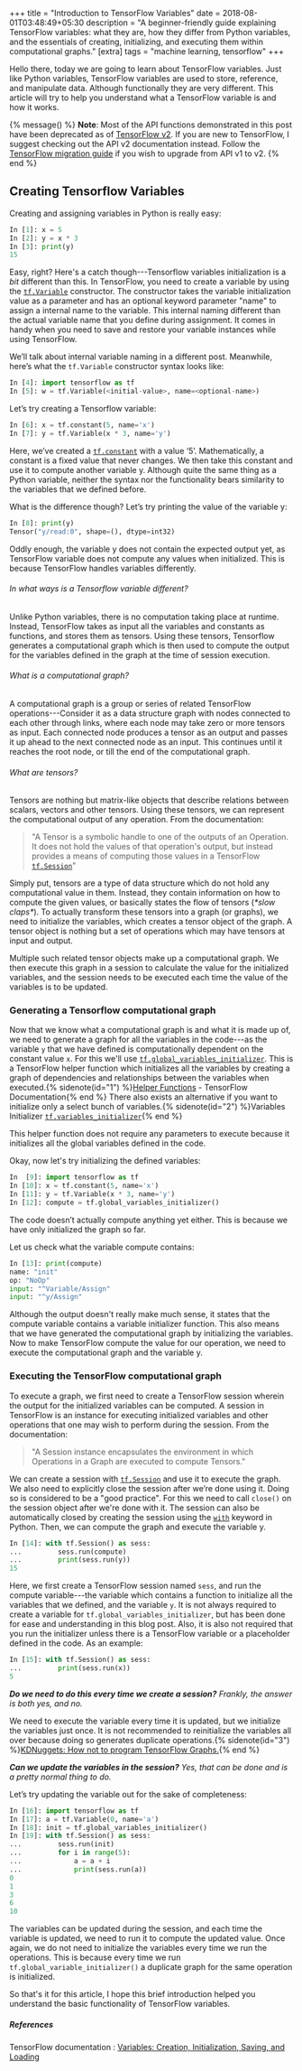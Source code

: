 +++
title = "Introduction to TensorFlow Variables"
date  = 2018-08-01T03:48:49+05:30
description = "A beginner-friendly guide explaining TensorFlow variables: what they are, how they differ from Python variables, and the essentials of creating, initializing, and executing them within computational graphs."
[extra]
tags  = "machine learning, tensorflow"
+++

Hello there, today we are going to learn about TensorFlow variables. Just like Python variables, TensorFlow variables are used to store, reference, and manipulate data. Although functionally they are very different. This article will try to help you understand what a TensorFlow variable is and how it works.

<!-- more -->

{% message() %}
**Note**: Most of the API functions demonstrated in this post have been deprecated as of [TensorFlow v2](https://www.tensorflow.org/api_docs/python/tf). If you are new to TensorFlow, I suggest checking out the API v2 documentation instead. Follow the [TensorFlow migration guide](https://www.tensorflow.org/guide/migrate) if you wish to upgrade from API v1 to v2.
{% end %}

## Creating Tensorflow Variables
Creating and assigning variables in Python is really easy:

```py
In [1]: x = 5
In [2]: y = x * 3
In [3]: print(y)
15
```

Easy, right? Here's a catch though---Tensorflow variables initialization is a _bit_ different than this. In TensorFlow, you need to create a variable by using the [`tf.Variable`][1] constructor. The constructor takes the variable initialization value as a parameter and has an optional keyword parameter "name" to assign a internal name to the variable. This internal naming different than the actual variable name that you define during assignment. It comes in handy when you need to save and restore your variable instances while using TensorFlow.

We’ll talk about internal variable naming in a different post. Meanwhile, here’s what the `tf.Variable` constructor syntax looks like:

```py
In [4]: import tensorflow as tf
In [5]: w = tf.Variable(<initial-value>, name=<optional-name>)
```

Let’s try creating a Tensorflow variable:

```py
In [6]: x = tf.constant(5, name='x')
In [7]: y = tf.Variable(x * 3, name='y')
```

Here, we’ve created a [`tf.constant`][2] with a value ‘5’. Mathematically, a constant is a fixed value that never changes. We then take this constant and use it to compute another variable y. Although quite the same thing as a Python variable, neither the syntax nor the functionality bears similarity to the variables that we defined before.

What is the difference though? Let’s try printing the value of the variable y:

```python
In [8]: print(y)
Tensor("y/read:0", shape=(), dtype=int32)
```

Oddly enough, the variable y does not contain the expected output yet, as TensorFlow variable does not compute any values when initialized. This is because TensorFlow handles variables differently.

###### In what ways is a Tensorflow variable different?

Unlike Python variables, there is no computation taking place at runtime. Instead, TensorFlow takes as input all the variables and constants as functions, and stores them as tensors. Using these tensors, Tensorflow generates a computational graph which is then used to compute the output for the variables defined in the graph at the time of session execution.

###### What is a computational graph?
A computational graph is a group or series of related TensorFlow operations---Consider it as a data structure graph with nodes connected to each other through links, where each node may take zero or more tensors as input. Each connected node produces a tensor as an output and passes it up ahead to the next connected node as an input. This continues until it reaches the root node, or till the end of the computational graph.

###### What are tensors?
Tensors are nothing but matrix-like objects that describe relations between scalars, vectors and other tensors. Using these tensors, we can represent the computational output of any operation. From the documentation:

>"A Tensor is a symbolic handle to one of the outputs of an Operation. It does not hold the values of that operation's output, but instead provides a means of computing those values in a TensorFlow [`tf.Session`][3]"

Simply put, tensors are a type of data structure which do not hold any computational value in them. Instead, they contain information on how to compute the given values, or basically states the flow of tensors (_\*slow claps\*_). To actually transform these tensors into a graph (or graphs), we need to initialize the variables, which creates a tensor object of the graph. A tensor object is nothing but a set of operations which may have tensors at input and output.

Multiple such related tensor objects make up a computational graph. We then execute this graph in a session to calculate the value for the initialized variables, and the session needs to be executed each time the value of the variables is to be updated.

### Generating a Tensorflow computational graph

Now that we know what a computational graph is and what it is made up of, we need to generate a graph for all the variables in the code---as the variable `y` that we have defined is computationally dependent on the constant value `x`. For this we'll use [`tf.global_variables_initializer`][4]. This is a TensorFlow helper function which initializes all the variables by creating a graph of dependencies and relationships between the variables when executed.{% sidenote(id="1") %}[Helper Functions](https://github.com/tensorflow/docs/blob/r1.10/site/en/api_guides/python/state_ops.md#variable-helper-functions) - TensorFlow Documentation{% end %} There also exists an alternative if you want to initialize only a select bunch of variables.{% sidenote(id="2") %}Variables Initializer [`tf.variables_initializer`](https://www.tensorflow.org/versions/r1.15/api_docs/python/tf/initializers/variables){% end %}

This helper function does not require any parameters to execute because it initializes all the global variables defined in the code.

Okay, now let's try initializing the defined variables:

```py
In  [9]: import tensorflow as tf
In [10]: x = tf.constant(5, name='x')
In [11]: y = tf.Variable(x * 3, name='y')
In [12]: compute = tf.global_variables_initializer()
```

The code doesn’t actually compute anything yet either. This is because we have only initialized the graph so far.

Let us check what the variable compute contains:

```py
In [13]: print(compute)
name: "init"
op: "NoOp"
input: "^Variable/Assign"
input: "^y/Assign"
```

Although the output doesn't really make much sense, it states that the compute variable contains a variable initializer function. This also means that we have generated the computational graph by initializing the variables. Now to make TensorFlow compute the value for our operation, we need to execute the computational graph and the variable y.

### Executing the TensorFlow computational graph

To execute a graph, we first need to create a TensorFlow session wherein the output for the initialized variables can be computed. A session in TensorFlow is an instance for executing initialized variables and other operations that one may wish to perform during the session. From the documentation:

>"A Session instance encapsulates the environment in which Operations in a Graph are executed to compute Tensors."

We can create a session with [`tf.Session`][3] and use it to execute the graph. We also need to explicitly close the session after we’re done using it. Doing so is considered to be a "good practice". For this we need to call `close()` on the session object after we're done with it. The session can also be automatically closed by creating the session using the [`with`](https://docs.python.org/3/reference/compound_stmts.html#with) keyword in Python. Then, we can compute the graph and execute the variable y.

```py
In [14]: with tf.Session() as sess:
...         sess.run(compute)
...         print(sess.run(y))
15
```

Here, we first create a TensorFlow session named `sess`, and run the compute variable---the variable which contains a function to initialize all the variables that we defined, and the variable `y`. It is not always required to create a variable for `tf.global_variables_initializer`, but has been done for ease and understanding in this blog post. Also, it is also not required that you run the initializer unless there is a TensorFlow variable or a placeholder defined in the code. As an example:

```py
In [15]: with tf.Session() as sess:
...         print(sess.run(x))
5
```

_**Do we need to do this every time we create a session?** Frankly, the answer is both yes, and no._

We need to execute the variable every time it is updated, but we initialize the variables just once. It is not recommended to reinitialize the variables all over because doing so generates duplicate operations.{% sidenote(id="3") %}[KDNuggets: How not to program TensorFlow Graphs.](http://www.kdnuggets.com/2017/05/how-not-program-tensorflow-graph.html){% end %}

**_Can we update the variables in the session?_** _Yes, that can be done and is a pretty normal thing to do._

Let’s try updating the variable out for the sake of completeness:

```py
In [16]: import tensorflow as tf
In [17]: a = tf.Variable(0, name='a')
In [18]: init = tf.global_variables_initializer()
In [19]: with tf.Session() as sess:
...         sess.run(init)
...         for i in range(5):
...             a = a + i
...             print(sess.run(a))
0
1
3
6
10
```

The variables can be updated during the session, and each time the variable is updated, we need to run it to compute the updated value. Once again, we do not need to initialize the variables every time we run the operations. This is because every time we run `tf.global_variable_initializer()` a duplicate graph for the same operation is initialized.


So that's it for this article, I hope this brief introduction helped you understand the basic functionality of TensorFlow variables.

##### References

TensorFlow documentation : [Variables: Creation, Initialization, Saving, and Loading](https://www.tensorflow.org/programmers_guide/variables)

[//]: # (URLs referenced in the page)
[1]: https://www.tensorflow.org/versions/r1.15/api_docs/python/tf/Variable "TensorFlow variable"
[2]: https://www.tensorflow.org/versions/r1.15/api_docs/python/tf/constant "TensorFlow constant"
[3]: https://www.tensorflow.org/versions/r1.15/api_docs/python/tf/Session "Tensorflow Session"
[4]: https://www.tensorflow.org/versions/r1.15/api_docs/python/tf/initializers/global_variables "Tensorflow Global Variables Initializer"




